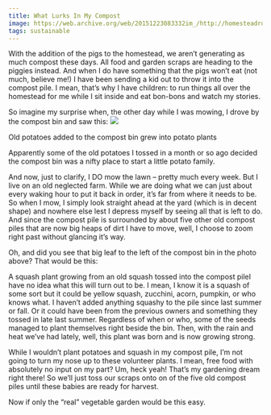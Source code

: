 ```yaml
---
title: What Lurks In My Compost
image: https://web.archive.org/web/20151223083332im_/http://homesteadrules.com/wp-content/uploads/2011/07/compost-1-e1310480688307.jpg
tags: sustainable
---
```

With the addition of the pigs to the homestead, we aren’t generating as much compost these days. All food and garden scraps are heading to the piggies instead. And when I do have something that the pigs won’t eat (not much, believe me!) I have been sending a kid out to throw it into the compost pile. I mean, that’s why I have children: to run things all over the homestead for me while I sit inside and eat bon-bons and watch my stories.

So imagine my surprise when, the other day while I was mowing, I drove by the compost bin and saw this:
![](https://web.archive.org/web/20151223083332im_/http://homesteadrules.com/wp-content/uploads/2011/07/compost-1-e1310480688307.jpg)

Old potatoes added to the compost bin grew into potato plants

Apparently some of the old potatoes I tossed in a month or so ago decided the compost bin was a nifty place to start a little potato family.

And now, just to clarify, I DO mow the lawn – pretty much every week. But I live on an old neglected farm. While we are doing what we can just about every waking hour to put it back in order, it’s far from where it needs to be. So when I mow, I simply look straight ahead at the yard (which is in decent shape) and nowhere else lest I depress myself by seeing all that is left to do. And since the compost pile is surrounded by about five other old compost piles that are now big heaps of dirt I have to move, well, I choose to zoom right past without glancing it’s way.

Oh, and did you see that big leaf to the left of the compost bin in the photo above? That would be this:

A squash plant growing from an old squash tossed into the compost pileI have no idea what this will turn out to be. I mean, I know it is a squash of some sort but it could be yellow squash, zucchini, acorn, pumpkin, or who knows what. I haven’t added anything squashy to the pile since last summer or fall. Or it could have been from the previous owners and something they tossed in late last summer. Regardless of when or who, some of the seeds managed to plant themselves right beside the bin. Then, with the rain and heat we’ve had lately, well, this plant was born and is now growing strong.

While I wouldn’t plant potatoes and squash in my compost pile, I’m not going to turn my nose up to these volunteer plants. I mean, free food with absolutely no input on my part? Um, heck yeah! That’s my gardening dream right there! So we’ll just toss our scraps onto on of the five old compost piles until these babies are ready for harvest.

Now if only the “real” vegetable garden would be this easy.
